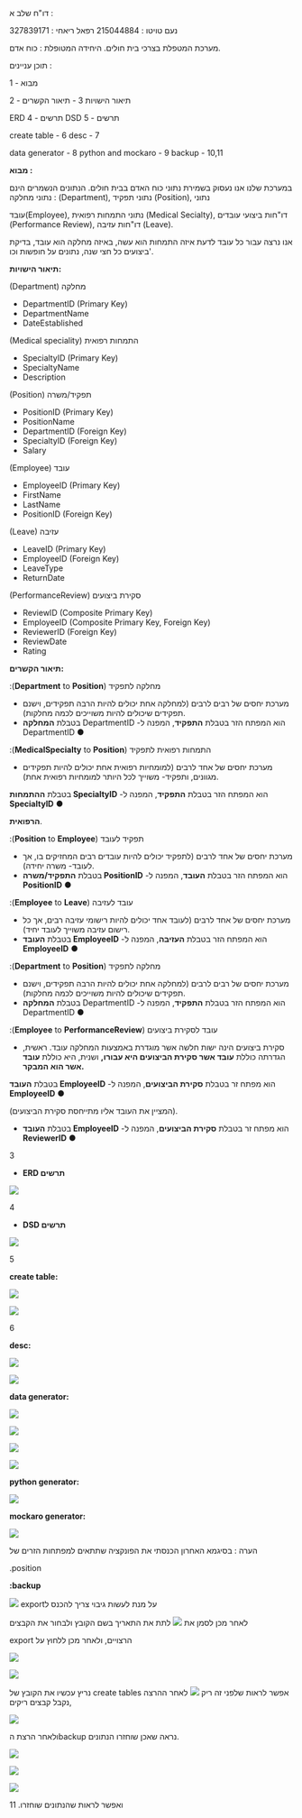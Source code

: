 ﻿דו"ח שלב א :

נעם טויטו : 215044884 רפאל ריאחי : 327839171

מערכת המטפלת בצרכי בית חולים. היחידה המטופלת : כוח אדם.

תוכן עניינים :

1 - מבוא

2 - תיאור הישויות 3 - תיאור הקשרים

ERD 4 - תרשים DSD 5 - תרשים

create table - 6 desc - 7

data generator - 8 python and mockaro - 9 backup - 10,11

**מבוא :**

במערכת שלנו אנו נעסוק בשמירת נתוני כוח האדם בבית חולים. הנתונים הנשמרים הינם : נתוני מחלקה (Department), נתוני תפקיד (Position), נתוני

עובד(Employee), נתוני התמחות רפואית (Medical Secialty), דו"חות ביצועי עובדים (Performance Review), דו"חות עזיבה (Leave).

אנו נרצה עבור כל עובד לדעת איזה התמחות הוא עשה, באיזה מחלקה הוא עובד, בדיקת ביצועים כל חצי שנה, נתונים על חופשות וכו'.

**תיאור הישויות:**

(Department) מחלקה

- DepartmentID (Primary Key)
- DepartmentName
- DateEstablished

(Medical speciality) התמחות רפואית

- SpecialtyID (Primary Key)
- SpecialtyName
- Description

(Position) תפקיד/משרה

- PositionID (Primary Key)
- PositionName
- DepartmentID (Foreign Key)
- SpecialtyID (Foreign Key)
- Salary

(Employee) עובד

- EmployeeID (Primary Key)
- FirstName
- LastName
- PositionID (Foreign Key)

(Leave) עזיבה

- LeaveID (Primary Key)
- EmployeeID (Foreign Key)
- LeaveType
- ReturnDate

(PerformanceReview) סקירת ביצועים

- ReviewID (Composite Primary Key)
- EmployeeID (Composite Primary Key, Foreign Key)
- ReviewerID (Foreign Key)
- ReviewDate
- Rating

**תיאור הקשרים:**

:(**Department** to **Position**) מחלקה לתפקיד

- מערכת יחסים של רבים לרבים (למחלקה אחת יכולים להיות הרבה תפקידים, וישנם תפקידים שיכולים להיות משוייכים לכמה מחלקות).
- בטבלת **המחלקה** DepartmentID -הוא המפתח הזר בטבלת **התפקיד**, המפנה ל DepartmentID ●

:(**MedicalSpecialty** to **Position**) התמחות רפואית לתפקיד

- מערכת יחסים של אחד לרבים (למומחיות רפואית אחת יכולים להיות תפקידים מגוונים, ותפקיד- משוייך לכל היותר למומחיות רפואית אחת).

בטבלת **ההתמחות SpecialtyID** -הוא המפתח הזר בטבלת **התפקיד**, המפנה ל **SpecialtyID** ●

**הרפואית**.

:(**Position** to **Employee**) תפקיד לעובד

- מערכת יחסים של אחד לרבים (לתפקיד יכולים להיות עובדים רבים המחזיקים בו, אך לעובד- משרה יחידה).
- בטבלת **התפקיד/משרה PositionID** -הוא המפתח הזר בטבלת **העובד**, המפנה ל **PositionID** ●

:(**Employee** to **Leave**) עובד לעזיבה

- מערכת יחסים של אחד לרבים (לעובד אחד יכולים להיות רישומי עזיבה רבים, אך כל רישום עזיבה משוייך לעובד יחיד).
- בטבלת **העובד EmployeeID** -הוא המפתח הזר בטבלת **העזיבה**, המפנה ל **EmployeeID** ●

:(**Department** to **Position**) מחלקה לתפקיד

- מערכת יחסים של רבים לרבים (למחלקה אחת יכולים להיות הרבה תפקידים, וישנם תפקידים שיכולים להיות משוייכים לכמה מחלקות).
- בטבלת **המחלקה** DepartmentID -הוא המפתח הזר בטבלת **התפקיד**, המפנה ל DepartmentID ●

:(**Employee** to **PerformanceReview**) עובד לסקירת ביצועים

- סקירת ביצועים הינה ישות חלשה אשר מוגדרת באמצעות המחלקה עובד. ראשית, הגדרתה כוללת **עובד אשר סקירת הביצועים היא עבורו,** ושנית, היא כוללת **עובד אשר הוא המבקר.**

בטבלת **העובד EmployeeID** -הוא מפתח זר בטבלת **סקירת הביצועים**, המפנה ל **EmployeeID** ●

(המציין את העובד אליו מתייחסת סקירת הביצועים).

- בטבלת **העובד EmployeeID** -הוא מפתח זר בטבלת **סקירת הביצועים**, המפנה ל **ReviewerID** ●

3
- **ERD תרשים**

![](Aspose.Words.2034a292-78f7-4a87-9f0e-f22931936e1b.001.jpeg)

4
- **DSD תרשים**

![](Aspose.Words.2034a292-78f7-4a87-9f0e-f22931936e1b.002.jpeg)

5

**create table:**

![](Aspose.Words.2034a292-78f7-4a87-9f0e-f22931936e1b.003.jpeg)

![](Aspose.Words.2034a292-78f7-4a87-9f0e-f22931936e1b.004.jpeg)

6

**desc:**

![](Aspose.Words.2034a292-78f7-4a87-9f0e-f22931936e1b.005.jpeg)

![](Aspose.Words.2034a292-78f7-4a87-9f0e-f22931936e1b.006.png)

**data generator:**

![](Aspose.Words.2034a292-78f7-4a87-9f0e-f22931936e1b.007.jpeg)

![](Aspose.Words.2034a292-78f7-4a87-9f0e-f22931936e1b.008.png)

![](Aspose.Words.2034a292-78f7-4a87-9f0e-f22931936e1b.009.png)

![](Aspose.Words.2034a292-78f7-4a87-9f0e-f22931936e1b.010.jpeg)

**python generator:**

![](Aspose.Words.2034a292-78f7-4a87-9f0e-f22931936e1b.011.jpeg)

**mockaro generator:**

![](Aspose.Words.2034a292-78f7-4a87-9f0e-f22931936e1b.012.jpeg)

הערה : בסיגמא האחרון הכנסתי את הפונקציה שתתאים למפתחות הזרים של

.position

**:backup**

![](Aspose.Words.2034a292-78f7-4a87-9f0e-f22931936e1b.013.png) exportעל מנת לעשות גיבוי צריך להכנס ל

לאחר מכן לסמן את ![](Aspose.Words.2034a292-78f7-4a87-9f0e-f22931936e1b.014.png) לתת את התאריך בשם הקובץ ולבחור את הקבצים

export הרצויים, ולאחר מכן ללחוץ על

![](Aspose.Words.2034a292-78f7-4a87-9f0e-f22931936e1b.015.jpeg)

![](Aspose.Words.2034a292-78f7-4a87-9f0e-f22931936e1b.016.jpeg)

נריץ עכשיו את הקובץ של create tables אפשר לראות שלפני זה ריק ![](Aspose.Words.2034a292-78f7-4a87-9f0e-f22931936e1b.017.png) לאחר ההרצה נקבל קבצים ריקים,

![](Aspose.Words.2034a292-78f7-4a87-9f0e-f22931936e1b.018.png)

ולאחר הרצת הbackup נראה שאכן שוחזרו הנתונים.

![](Aspose.Words.2034a292-78f7-4a87-9f0e-f22931936e1b.019.png)

![](Aspose.Words.2034a292-78f7-4a87-9f0e-f22931936e1b.020.jpeg)

![](Aspose.Words.2034a292-78f7-4a87-9f0e-f22931936e1b.021.png)

ואפשר לראות שהנתונים שוחזרו.
11
